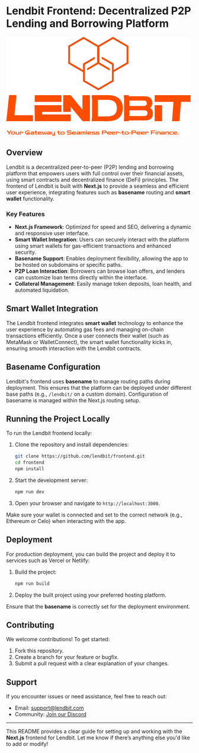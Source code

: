 

# Lendbit Frontend: Decentralized P2P Lending and Borrowing Platform

![Lendbit Logo](public/orange-logo-vertical.png)

## Overview

Lendbit is a decentralized peer-to-peer (P2P) lending and borrowing platform that empowers users with full control over their financial assets, using smart contracts and decentralized finance (DeFi) principles. The frontend of Lendbit is built with **Next.js** to provide a seamless and efficient user experience, integrating features such as **basename** routing and **smart wallet** functionality.

### Key Features

- **Next.js Framework**: Optimized for speed and SEO, delivering a dynamic and responsive user interface.
- **Smart Wallet Integration**: Users can securely interact with the platform using smart wallets for gas-efficient transactions and enhanced security.
- **Basename Support**: Enables deployment flexibility, allowing the app to be hosted on subdomains or specific paths.
- **P2P Loan Interaction**: Borrowers can browse loan offers, and lenders can customize loan terms directly within the interface.
- **Collateral Management**: Easily manage token deposits, loan health, and automated liquidation.

## Smart Wallet Integration

The Lendbit frontend integrates **smart wallet** technology to enhance the user experience by automating gas fees and managing on-chain transactions efficiently. Once a user connects their wallet (such as MetaMask or WalletConnect), the smart wallet functionality kicks in, ensuring smooth interaction with the Lendbit contracts.

## Basename Configuration

Lendbit's frontend uses **basename** to manage routing paths during deployment. This ensures that the platform can be deployed under different base paths (e.g., `/lendbit/` on a custom domain). Configuration of basename is managed within the Next.js routing setup.

## Running the Project Locally

To run the Lendbit frontend locally:

1. Clone the repository and install dependencies:

   ```bash
   git clone https://github.com/lendbit/frontend.git
   cd frontend
   npm install
   ```

2. Start the development server:

   ```bash
   npm run dev
   ```

3. Open your browser and navigate to `http://localhost:3000`.

Make sure your wallet is connected and set to the correct network (e.g., Ethereum or Celo) when interacting with the app.

## Deployment

For production deployment, you can build the project and deploy it to services such as Vercel or Netlify:

1. Build the project:

   ```bash
   npm run build
   ```

2. Deploy the built project using your preferred hosting platform.

Ensure that the **basename** is correctly set for the deployment environment.

## Contributing

We welcome contributions! To get started:

1. Fork this repository.
2. Create a branch for your feature or bugfix.
3. Submit a pull request with a clear explanation of your changes.

## Support

If you encounter issues or need assistance, feel free to reach out:

- Email: support@lendbit.com
- Community: [Join our Discord](https://discord.com/invite/lendbit)

---

This README provides a clear guide for setting up and working with the **Next.js** frontend for Lendbit. Let me know if there’s anything else you'd like to add or modify!